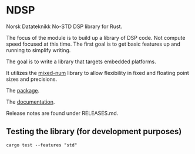 # NDSP

Norsk Datateknikk No-STD DSP library for Rust.

The focus of the module is to build up a library of DSP code.
Not compute speed focused at this time. The first goal is to get basic features up and running to simplify writing.

The goal is to write a library that targets embedded platforms.

It utilizes the [mixed-num](https://crates.io/crates/mixed-num) library to allow flexibility in fixed and floating point sizes and precisions.

The [package](https://crates.io/crates/ndsp).

The [documentation](https://docs.rs/ndsp/).

Release notes are found under RELEASES.md.

## Testing the library (for development purposes)

```shell
cargo test --features "std"
```
